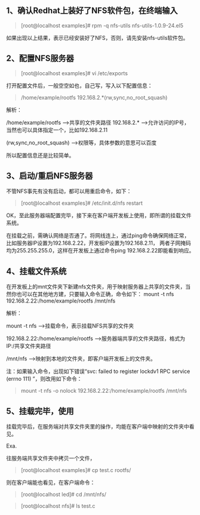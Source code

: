 ## 1、确认Redhat上装好了NFS软件包，在终端输入

>[root@localhost examples]# rpm -q nfs-utils
nfs-utils-1.0.9-24.el5

如果出现以上结果，表示已经安装好了NFS，否则，请先安装nfs-utils软件包。

 

## 2、配置NFS服务器

>[root@localhost examples]# vi /etc/exports

打开配置文件后，一般空空如也，自己写，写入以下配置信息：

>/home/example/rootfs 192.168.2.*(rw,sync,no_root_squash)

解析：

/home/example/rootfs          -->共享的文件夹路径
192.168.2.*                         -->允许访问的IP号，当然也可以具体指定一个，比如192.168.2.11

 (rw,sync,no_root_squash)  -->权限等，具体参数的意思可以百度

所以配置信息还是比较简单。

 

## 3、启动/重启NFS服务器

不管NFS事先有没有启动，都可以用重启命令，如下：

>[root@localhost examples]# /etc/init.d/nfs restart

 

OK，至此服务器端配置完毕，接下来在客户端开发板上使用，即所谓的挂载文件系统。

在挂载之前，需确认网络是否通了。将网线连上，通过ping命令确保网络正常，比如服务器IP设置为192.168.2.22，开发板IP设置为192.168.2.11，
两者子网掩码均为255.255.255.0，这样在开发板上通过命令ping 192.168.2.22即能看到响应。

 

## 4、挂载文件系统

在开发板上的mnt文件夹下新建nfs文件夹，用于映射服务器上共享的文件夹，当然你也可以在其他地方建，只要输入命令正确，命令如下：
mount -t nfs 192.168.2.22:/home/example/rootfs /mnt/nfs

解析：

mount -t nfs            -->挂载命令，表示挂载NFS共享的文件夹

192.168.2.22:/home/example/rootfs  -->服务器端共享的文件夹路径，格式为 IP:/共享文件夹路径

/mnt/nfs                  -->映射到本地的文件夹，即客户端开发板上的文件夹。

 

注：如果输入命令，出现如下错误“svc: failed to register lockdv1 RPC service (errno 111)  ”，则改用如下命令：

>mount -t nfs -o nolock 192.168.2.22:/home/example/rootfs /mnt/nfs

 

## 5、挂载完毕，使用

挂载完毕后，在服务端对共享文件夹里的操作，均能在客户端中映射的文件夹中看见。

Exa. 

 往服务端共享文件夹中拷贝一个文件，
 >[root@localhost examples]# cp test.c  rootfs/

 则在客户端能也看见，在客户端命令：
 >[root@localhost led]# cd /mnt/nfs/
 
 >[root@localhost nfs]# ls test.c